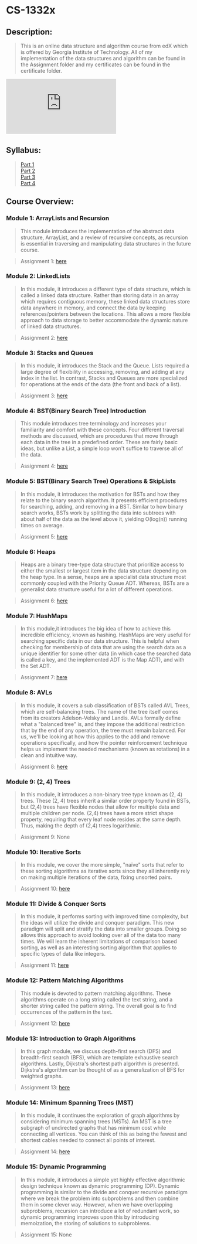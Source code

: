 # CS-1332x

## Description:

> This is an online data structure and algorithm course from edX which is offered by Georgia Institute of Technology. All of my implementation of the data structures and algorithm can be found in the Assignment folder and my certificates can be found in the certificate folder.

![Professional Certificate](https://github.com/Leon-CYL/CS-1332/blob/main/CS1332/Certificates/Professional%20Certificate%20_%20edX%20Credentials%20Cs%201332.pdf)

## Syllabus:

> [Part 1](https://www.edx.org/course/data-structures-algorithms-i-arraylists-linkedlists-stacks-and-queues)<br>
> [Part 2](https://www.edx.org/course/data-structures-algorithms-ii-binary-trees-heaps-skiplists-and-hashmaps)<br>
> [Part 3](https://www.edx.org/course/data-structures-algorithms-iii-avl-and-2-4-trees-divide-and-conquer-algorithms)<br>
> [Part 4](https://www.edx.org/course/data-structures-algorithms-iv-pattern-matching-djikstras-mst-and-dynamic-programming-algorithms)<br>

## Course Overview:

### Module 1: ArrayLists and Recursion

> This module introduces the implementation of the abstract data structure, ArrayList, and a review of recursive concepts, as recursion is essential in traversing and manipulating data structures in the future course.

> Assignment 1: [here](https://github.com/Leon-CYL/CS-1332/tree/main/CS1332/Assignments/Assignment-1)<br>

### Module 2: LinkedLists

> In this module, it introduces a different type of data structure, which is called a linked data structure. Rather than storing data in an array which requires contiguous memory, these linked data structures store data anywhere in memory, and connect the data by keeping references/pointers between the locations. This allows a more flexible approach to data storage to better accommodate the dynamic nature of linked data structures.

> Assignment 2: [here](https://github.com/Leon-CYL/CS-1332/tree/main/CS1332/Assignments/Assignment-2)<br>

### Module 3: Stacks and Queues

> In this module, it introduces the Stack and the Queue. Lists required a large degree of flexibility in accessing, removing, and adding at any index in the list. In contrast, Stacks and Queues are more specialized for operations at the ends of the data (the front and back of a list).

> Assignment 3: [here](https://github.com/Leon-CYL/CS-1332/tree/main/CS1332/Assignments/Assignment-3)<br>

### Module 4: BST(Binary Search Tree) Introduction

> This module introduces tree terminology and increases your familiarity and comfort with these concepts. Four different traversal methods are discussed, which are procedures that move through each data in the tree in a predefined order. These are fairly basic ideas, but unlike a List, a simple loop won't suffice to traverse all of the data.

> Assignment 4: [here](https://github.com/Leon-CYL/CS-1332/tree/main/CS1332/Assignments/Assignment-4)<br>

### Module 5: BST(Binary Search Tree) Operations & SkipLists

> In this module, it introduces the motivation for BSTs and how they relate to the binary search algorithm. It presents efficient procedures for searching, adding, and removing in a BST. Similar to how binary search works, BSTs work by splitting the data into subtrees with about half of the data as the level above it, yielding O(log(n))  running times on average.

> Assignment 5: [here](https://github.com/Leon-CYL/CS-1332/tree/main/CS1332/Assignments/Assignment-5)<br>

### Module 6: Heaps

> Heaps are a binary tree-type data structure that prioritize access to either the smallest or largest item in the data structure depending on the heap type. In a sense, heaps are a specialist data structure most commonly coupled with the Priority Queue ADT. Whereas, BSTs are a generalist data structure useful for a lot of different operations.

> Assignment 6: [here](https://github.com/Leon-CYL/CS-1332/tree/main/CS1332/Assignments/Assignment-6)<br>

### Module 7: HashMaps

> In this module,it introduces the big idea of how to achieve this incredible efficiency, known as hashing. HashMaps are very useful for searching specific data in our data structure. This is helpful when checking for membership of data that are using the search data as a unique identifier for some other data (in which case the searched data is called a key, and the implemented ADT is the Map ADT), and with the Set ADT.

> Assignment 7: [here](https://github.com/Leon-CYL/CS-1332/tree/main/CS1332/Assignments/Assignment-7)<br>

### Module 8: AVLs

> In this module, it covers a sub classification of BSTs called AVL Trees, which are self-balancing trees. The name of the tree itself comes from its creators Adelson-Velsky and Landis. AVLs formally define what a "balanced tree" is, and they impose the additional restriction that by the end of any operation, the tree must remain balanced. For us, we'll be looking at how this applies to the add and remove operations specifically, and how the pointer reinforcement technique helps us implement the needed mechanisms (known as rotations) in a clean and intuitive way.

> Assignment 8: [here](https://github.com/Leon-CYL/CS-1332/tree/main/CS1332/Assignments/Assignment-8)<br>

### Module 9: (2, 4) Trees

> In this module, it introduces a non-binary tree type known as (2, 4) trees. These (2, 4) trees inherit a similar order property found in BSTs, but (2,4) trees have flexible nodes that allow for multiple data and multiple children per node. (2,4) trees have a more strict shape property, requiring that every leaf node resides at the same depth. Thus, making the depth of (2,4) trees logarithmic.

> Assignment 9: None

### Module 10: Iterative Sorts

> In this module, we cover the more simple, "naïve" sorts that refer to these sorting algorithms as iterative sorts since they all inherently rely on making multiple iterations of the data, fixing unsorted pairs.

> Assignment 10: [here](https://github.com/Leon-CYL/CS-1332/tree/main/CS1332/Assignments/Assignment-10)<br>

### Module 11: Divide & Conquer Sorts

> In this module, it performs sorting with improved time complexity, but the ideas will utilize the divide and conquer paradigm. This new paradigm will split and stratify the data into smaller groups. Doing so allows this approach to avoid looking over all of the data too many times. We will learn the inherent limitations of comparison based sorting, as well as an interesting sorting algorithm that applies to specific types of data like integers.

> Assignment 11: [here](https://github.com/Leon-CYL/CS-1332/tree/main/CS1332/Assignments/Assignment-11)<br>

### Module 12: Pattern Matching Algorithms

> This module is devoted to pattern matching algorithms. These algorithms operate on a long string called the text string, and a shorter string called the pattern string. The overall goal is to find occurrences of the pattern in the text.

> Assignment 12: [here](https://github.com/Leon-CYL/CS-1332/tree/main/CS1332/Assignments/Assignment-12)<br>

### Module 13: Introduction to Graph Algorithms

> In this graph module, we discuss depth-first search (DFS) and breadth-first search (BFS), which are template exhaustive search algorithms. Lastly, Dijkstra's shortest path algorithm is presented. Dijkstra's algorithm can be thought of as a generalization of BFS for weighted graphs.

> Assignment 13: [here](https://github.com/Leon-CYL/CS-1332/tree/main/CS1332/Assignments/Assignment-13)<br>

### Module 14: Minimum Spanning Trees (MST)

> In this module, it continues the exploration of graph algorithms by considering minimum spanning trees (MSTs). An MST is a tree subgraph of undirected graphs that has minimum cost while connecting all vertices. You can think of this as being the fewest and shortest cables needed to connect all points of interest.

> Assignment 14: [here](https://github.com/Leon-CYL/CS-1332/tree/main/CS1332/Assignments/Assignment-14)<br>

### Module 15: Dynamic Programming

> In this module, it introduces a simple yet highly effective algorithmic design technique known as dynamic programming (DP). Dynamic programming is similar to the divide and conquer recursive paradigm where we break the problem into subproblems and then combine them in some clever way. However, when we have overlapping subproblems, recursion can introduce a lot of redundant work, so dynamic programming improves upon this by introducing memoization, the storing of solutions to subproblems.

> Assignment 15: None

